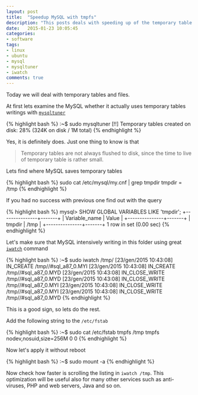 ```yaml
---
layout: post
title:  "Speedup MySQL with tmpfs"
description: "This posts deals with speeding up of the temporary table optimization, by putting the temp dir in ram"
date:   2015-01-23 10:05:45
categories:
- software
tags:
- linux
- ubuntu
- mysql
- mysqltuner
- iwatch
comments: true
---
```


Today we will deal with temporary tables and files. 

At first lets examine the MySQL whether it actually uses temporary tables writings with [`mysqltuner`](http://mysqltuner.com/)

{% highlight bash %}
:~$ sudo mysqltuner
[!!] Temporary tables created on disk: 28% (324K on disk / 1M total)
{% endhighlight %}

Yes, it is definitely does. Just one thing to know is that

> Temporary tables are not always flushed to disk, since the time to live of temporary table is rather small.   

Lets find where MySQL saves temporary tables 

{% highlight bash %}
sudo cat /etc/mysql/my.cnf | grep tmpdir
tmpdir		= /tmp
{% endhighlight %}

If you had no success with previous one find out with the query  

{% highlight bash %}
mysql> SHOW GLOBAL VARIABLES LIKE 'tmpdir';
+---------------+-------+
| Variable_name | Value |
+---------------+-------+
| tmpdir        | /tmp  |
+---------------+-------+
1 row in set (0.00 sec)
{% endhighlight %}

Let's make sure that MySQL intensively writing in this folder using great [`iwatch`](http://iwatch.sourceforge.net/index.html) command

{% highlight bash %}
:~$ sudo iwatch /tmp/
[23/gen/2015 10:43:08] IN_CREATE /tmp//#sql_a87_0.MYI
[23/gen/2015 10:43:08] IN_CREATE /tmp//#sql_a87_0.MYD
[23/gen/2015 10:43:08] IN_CLOSE_WRITE /tmp//#sql_a87_0.MYD
[23/gen/2015 10:43:08] IN_CLOSE_WRITE /tmp//#sql_a87_0.MYI
[23/gen/2015 10:43:08] IN_CLOSE_WRITE /tmp//#sql_a87_0.MYI
[23/gen/2015 10:43:08] IN_CLOSE_WRITE /tmp//#sql_a87_0.MYD
{% endhighlight %}

This is a good sign, so lets do the rest. 

Add the following string to the `/etc/fstab`

{% highlight bash %}
:~$ sudo cat /etc/fstab
tmpfs   /tmp         tmpfs   nodev,nosuid,size=256M          0  0
{% endhighlight %}

Now let's apply it without reboot

{% highlight bash %}
:~$ sudo mount -a
{% endhighlight %}

Now check how faster is scrolling the listing in `iwatch /tmp`. 
This optimization will be useful also for many other services such as anti-viruses, PHP and web servers, Java and so on. 

